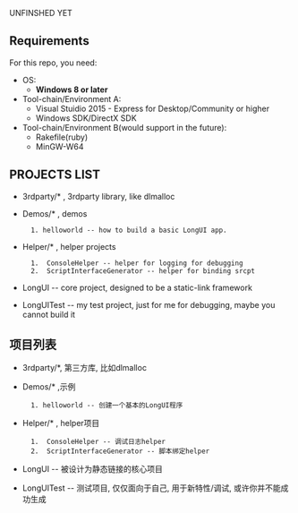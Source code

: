 ﻿UNFINSHED YET  

## Requirements
  
For this repo, you need:
  
  - OS: 
    - **Windows 8 or later**
  - Tool-chain/Environment A:
    - Visual Stuidio 2015 - Express for Desktop/Community or higher
    - Windows SDK/DirectX SDK
  - Tool-chain/Environment B(would support in the future):
    - Rakefile(ruby)
    - MinGW-W64

## PROJECTS LIST
  
  -  3rdparty/* , 3rdparty library, like dlmalloc
  -  Demos/* , demos
  
           1. helloworld -- how to build a basic LongUI app.
  -  Helper/* , helper projects
  
           1.  ConsoleHelper -- helper for logging for debugging
           2.  ScriptInterfaceGenerator -- helper for binding srcpt
  -  LongUI -- core project, designed to be a static-link framework
  -  LongUITest -- my test project, just for me for debugging,  maybe you cannot build it

## 项目列表
  
  - 3rdparty/*, 第三方库, 比如dlmalloc
  - Demos/* ,示例
  
          1. helloworld -- 创建一个基本的LongUI程序
  - Helper/* , helper项目
  
          1.  ConsoleHelper -- 调试日志helper
          2.  ScriptInterfaceGenerator -- 脚本绑定helper
  - LongUI -- 被设计为静态链接的核心项目
  - LongUITest -- 测试项目, 仅仅面向于自己, 用于新特性/调试, 或许你并不能成功生成